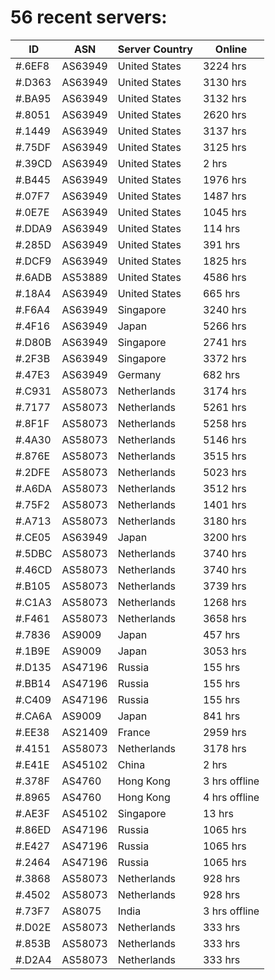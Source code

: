 # 56 recent servers:

| ID | ASN | Server Country | Online |
| ------ | ------ | ------ | ------ |
| #.6EF8 | AS63949 | United States | 3224 hrs |
| #.D363 | AS63949 | United States | 3130 hrs |
| #.BA95 | AS63949 | United States | 3132 hrs |
| #.8051 | AS63949 | United States | 2620 hrs |
| #.1449 | AS63949 | United States | 3137 hrs |
| #.75DF | AS63949 | United States | 3125 hrs |
| #.39CD | AS63949 | United States | 2 hrs |
| #.B445 | AS63949 | United States | 1976 hrs |
| #.07F7 | AS63949 | United States | 1487 hrs |
| #.0E7E | AS63949 | United States | 1045 hrs |
| #.DDA9 | AS63949 | United States | 114 hrs |
| #.285D | AS63949 | United States | 391 hrs |
| #.DCF9 | AS63949 | United States | 1825 hrs |
| #.6ADB | AS53889 | United States | 4586 hrs |
| #.18A4 | AS63949 | United States | 665 hrs |
| #.F6A4 | AS63949 | Singapore | 3240 hrs |
| #.4F16 | AS63949 | Japan | 5266 hrs |
| #.D80B | AS63949 | Singapore | 2741 hrs |
| #.2F3B | AS63949 | Singapore | 3372 hrs |
| #.47E3 | AS63949 | Germany | 682 hrs |
| #.C931 | AS58073 | Netherlands | 3174 hrs |
| #.7177 | AS58073 | Netherlands | 5261 hrs |
| #.8F1F | AS58073 | Netherlands | 5258 hrs |
| #.4A30 | AS58073 | Netherlands | 5146 hrs |
| #.876E | AS58073 | Netherlands | 3515 hrs |
| #.2DFE | AS58073 | Netherlands | 5023 hrs |
| #.A6DA | AS58073 | Netherlands | 3512 hrs |
| #.75F2 | AS58073 | Netherlands | 1401 hrs |
| #.A713 | AS58073 | Netherlands | 3180 hrs |
| #.CE05 | AS63949 | Japan | 3200 hrs |
| #.5DBC | AS58073 | Netherlands | 3740 hrs |
| #.46CD | AS58073 | Netherlands | 3740 hrs |
| #.B105 | AS58073 | Netherlands | 3739 hrs |
| #.C1A3 | AS58073 | Netherlands | 1268 hrs |
| #.F461 | AS58073 | Netherlands | 3658 hrs |
| #.7836 | AS9009 | Japan | 457 hrs |
| #.1B9E | AS9009 | Japan | 3053 hrs |
| #.D135 | AS47196 | Russia | 155 hrs |
| #.BB14 | AS47196 | Russia | 155 hrs |
| #.C409 | AS47196 | Russia | 155 hrs |
| #.CA6A | AS9009 | Japan | 841 hrs |
| #.EE38 | AS21409 | France | 2959 hrs |
| #.4151 | AS58073 | Netherlands | 3178 hrs |
| #.E41E | AS45102 | China | 2 hrs |
| #.378F | AS4760 | Hong Kong | 3 hrs offline |
| #.8965 | AS4760 | Hong Kong | 4 hrs offline |
| #.AE3F | AS45102 | Singapore | 13 hrs |
| #.86ED | AS47196 | Russia | 1065 hrs |
| #.E427 | AS47196 | Russia | 1065 hrs |
| #.2464 | AS47196 | Russia | 1065 hrs |
| #.3868 | AS58073 | Netherlands | 928 hrs |
| #.4502 | AS58073 | Netherlands | 928 hrs |
| #.73F7 | AS8075 | India | 3 hrs offline |
| #.D02E | AS58073 | Netherlands | 333 hrs |
| #.853B | AS58073 | Netherlands | 333 hrs |
| #.D2A4 | AS58073 | Netherlands | 333 hrs |

